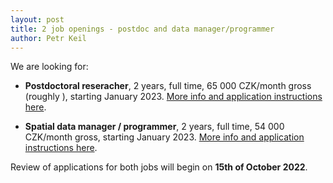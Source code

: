 ```yaml
---
layout: post
title: 2 job openings - postdoc and data manager/programmer
author: Petr Keil
---
```


We are looking for:

- **Postdoctoral reseracher**, 2 years, full time, 65 000 CZK/month gross (roughly ), starting January 2023. [More info and application instructions here](https://raw.githubusercontent.com/petrkeil/petrkeil.github.io/gh-pages/pdfs/jobs/Postdoc_Keil_CZU_2022.pdf).

- **Spatial data manager / programmer**, 2 years, full time, 54 000 CZK/month gross, starting January 2023. [More info and application instructions here](https://raw.githubusercontent.com/petrkeil/petrkeil.github.io/gh-pages/pdfs/jobs/Data_manager_Keil_CZU_2022.pdf).

Review of applications for both jobs will begin on **15th of October 2022**.


